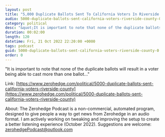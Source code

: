 ```yaml
---
layout: post
title: "5,000 Duplicate Ballots Sent To California Voters In Riverside County"
audio: 5000-duplicate-ballots-sent-california-voters-riverside-county-0
category: political
desc: "&quot;It is important to note that none of the duplicate ballots will result in a voter being able to cast more than one ballot...&quot;"
duration: 00:02:00
length: 120
datetime: Fri, 21 Oct 2022 22:20:00 +0000
tags: podcast
guid: 5000-duplicate-ballots-sent-california-voters-riverside-county-0
order: 0
---
```

&quot;It is important to note that none of the duplicate ballots will result in a voter being able to cast more than one ballot...&quot;

Link: [https://www.zerohedge.com/political/5000-duplicate-ballots-sent-california-voters-riverside-county](https://www.zerohedge.com/political/5000-duplicate-ballots-sent-california-voters-riverside-county)

About: The Zerohedge Podcast is a non-commercial, automated program, designed to give people a way to get news from Zerohedge in an audio format.  I am actively working on tweaking and improving the setup to create a better listening experience (October 2022).  Suggestions are welcome: [zerohedgePodcast@outlook.com](mailto:zerohedgePodcast@outlook.com)